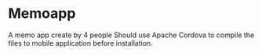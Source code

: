 # Memoapp
A memo app create by 4 people
Should use Apache Cordova to compile the files to mobile application before installation.
